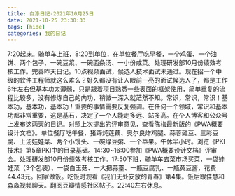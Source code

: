```yaml
---
title: 自涤日记-2021年10月25日
date: 2021-10-25 23:30:33
tags: [hide]
categories: 我的日记
---
```

7:20起床。骑单车上班，8:20到单位，在单位餐厅吃早餐，一个鸡蛋、一个油饼、两个包子、一碗豆浆、一碗面条汤、一小份咸菜。处理研发部10月份绩效考核工作。完善昨天日记。10点视频面试，候选人技术面试未通过。现在招一个中级的软件工程师就这么难么？好久都没有让人眼前一亮的面试候选人了，都是工作6年左右但基本功太薄弱，只是跟着项目熟悉一些表面的框架使用，简单重复的流程比较多，没有修炼自己的内功，稍微一深入就茫然不知。常识，常识，常识！基本功，基本功，基本功！重要的事情需要反复强调。在任何一个领域，常识和基本功都非常重要，这是基石，决定了一个人能走多远、站多高。在个人博客和公众号上发布这两天的日记。对照上次提出的评审意见，查看陈梅最新版的《PWA概要设计文档》。单位餐厅吃午餐，猪蹄炖莲藕、奥尔良炸鸡腿、蒜蓉豇豆、三彩豆腐、上汤娃娃菜、两个小馒头、一碗绿豆粥、一个苹果。午休半小时。浏览《PKI技术》第5章PKI中的目录基础。14:30~16:00参加《PWA概要设计文档》评审会。处理研发部10月份绩效考核工作。17:50下班，骑单车去菜市场买菜，一袋娃娃菜（3个包装）、一袋白玉菇、一大把蒜薹、一瓶豆腐乳、一瓶黄豆酱，花费44.43元。回家做饭。吃饭时观看《我们无处安放的青春》第4集。饭后跟佳慧和淼淼视频聊天。翻阅豆瓣情感社区帖子。22:40左右休息。